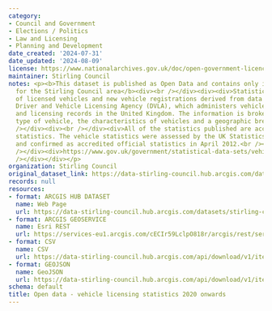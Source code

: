 ```yaml
---
category:
- Council and Government
- Elections / Politics
- Law and Licensing
- Planning and Development
date_created: '2024-07-31'
date_updated: '2024-08-09'
license: https://www.nationalarchives.gov.uk/doc/open-government-licence/version/3/
maintainer: Stirling Council
notes: <p><b>This dataset is published as Open Data and contains only information
  for the Stirling Council area</b><div><br /></div><div><div>Statistics on the number
  of licensed vehicles and new vehicle registrations derived from data held by the
  Driver and Vehicle Licensing Agency (DVLA), which administers vehicle registration
  and licensing records in the United Kingdom. The information is broken down by the
  type of vehicle, the characteristics of vehicles and a geographic breakdown.<br
  /></div><div><br /></div><div>All of the statistics published are accredited official
  statistics. The vehicle statistics were assessed by the UK Statistics Authority
  and confirmed as accredited official statistics in April 2012.<br /></div><div><br
  /></div><div>https://www.gov.uk/government/statistical-data-sets/vehicle-licensing-statistics-data-tables<br
  /></div></div></p>
organization: Stirling Council
original_dataset_link: https://data-stirling-council.hub.arcgis.com/datasets/stirling-council::open-data-vehicle-licensing-statistics-2020-onwards
records: null
resources:
- format: ARCGIS HUB DATASET
  name: Web Page
  url: https://data-stirling-council.hub.arcgis.com/datasets/stirling-council::open-data-vehicle-licensing-statistics-2020-onwards
- format: ARCGIS GEOSERVICE
  name: Esri REST
  url: https://services-eu1.arcgis.com/cECIr59LclpO818r/arcgis/rest/services/open_data_vehicle_licensing_statistics/FeatureServer/0
- format: CSV
  name: CSV
  url: https://data-stirling-council.hub.arcgis.com/api/download/v1/items/0c6873decbaa48f6a19f135b65604dbd/csv?layers=0
- format: GEOJSON
  name: GeoJSON
  url: https://data-stirling-council.hub.arcgis.com/api/download/v1/items/0c6873decbaa48f6a19f135b65604dbd/geojson?layers=0
schema: default
title: Open data - vehicle licensing statistics 2020 onwards
---
```

